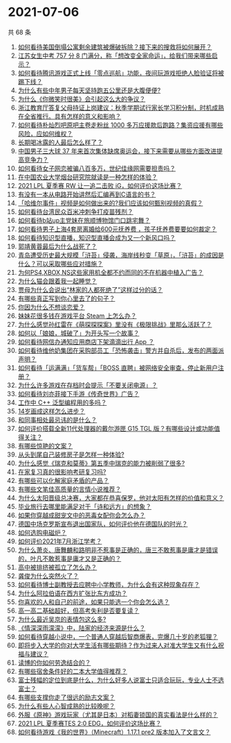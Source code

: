 # 2021-07-06

共 68 条

<!-- BEGIN -->
<!-- 最后更新时间 Tue Jul 06 2021 04:01:52 GMT+0800 (China Standard Time) -->

1. [如何看待美国倒塌公寓剩余建筑被爆破拆除？接下来的搜救将如何展开？](https://www.zhihu.com/question/470179252)
2. [江苏女生中考 757 分 8
   门满分，称「想改变全家命运」，给我们带来哪些启示？](https://www.zhihu.com/question/470149393)
3. [如何看待腾讯游戏正式上线「零点巡航」功能，夜间玩游戏拒绝人脸验证将被踢下线？](https://www.zhihu.com/question/470166057)
4. [为什么有些中年男子每天坚持跑五公里还是大腹便便?](https://www.zhihu.com/question/457131875)
5. [为什么《你微笑时很美》会引起这么大的争议？](https://www.zhihu.com/question/467798509)
6. [浙江教育厅答复父母持证上岗建议：秋季学期试行家长学习积分制，时机成熟在全省推行。具有怎样的意义和影响？](https://www.zhihu.com/question/470144683)
7. [如何看待朴灿烈吧原吧主卷走粉丝 1000
   多万应援款后跑路？集资应援有哪些风险，应如何维权？](https://www.zhihu.com/question/469617778)
8. [长期喝冰露的人最后怎么样了？](https://www.zhihu.com/question/324463577)
9. [中国男子三大球 37
   年来首次集体缺席奥运会，接下来需要从哪些方面改进提高竞争力？](https://www.zhihu.com/question/469581004)
10. [如何看待女子网恋被骗八百多万，世纪佳缘网需要担责吗？](https://www.zhihu.com/question/470130941)
11. [在中国农业大学烟台研究院就读是一种怎样的体验？](https://www.zhihu.com/question/395900199)
12. [2021 LPL 夏季赛 RW 让一追二击败
    iG，如何评价这场比赛？](https://www.zhihu.com/question/470215654)
13. [有没有一本从电路开始讲然后汇编再到C语言的书？](https://www.zhihu.com/question/469693594)
14. [「哈维尔事件」视频是如何做出来的?我们应该如何甄别视频的真假？](https://www.zhihu.com/question/469908344)
15. [如何看待台湾民众百米冲刺争打疫苗残剂？](https://www.zhihu.com/question/469960214)
16. [如何看待b站up主党妹在旅顺博物馆门口跳宅舞？](https://www.zhihu.com/question/469738970)
17. [如何看待男子上海4套房离婚给600元抚养费
    ，孩子抚养费要要如何裁定？](https://www.zhihu.com/question/470202472)
18. [如何看待知识型直播，知识型直播会成为又一个新风口吗？](https://www.zhihu.com/question/470192255)
19. [郭靖黄蓉最后为什么战死了？](https://www.zhihu.com/question/468610755)
20. [青岛遭受历史最大规模「浒苔」侵袭，海岸线秒变「草原」，「浒苔」的成因是什么？可以采取哪些应对措施？](https://www.zhihu.com/question/468731794)
21. [为何PS4,XBOX,NS这些家用机全都不约而同的不在机器中植入广告？](https://www.zhihu.com/question/469705352)
22. [为什么猫会跟着我一起睡觉？](https://www.zhihu.com/question/460735158)
23. [贾母为什么会说出“林家的人都死绝了”这样过分的话？](https://www.zhihu.com/question/468517059)
24. [有哪些真正写到你心里去了的句子？](https://www.zhihu.com/question/281637180)
25. [你因为什么不想谈恋爱？](https://www.zhihu.com/question/467291312)
26. [妹妹花很多钱在游戏平台 Steam 上怎么办？](https://www.zhihu.com/question/467965628)
27. [为什么感觉孙红雷在《萌探探探案》里没有《极限挑战》里那么活跃了？](https://www.zhihu.com/question/467421033)
28. [如何以「娘娘，城破了」为开头写一个故事？](https://www.zhihu.com/question/455531791)
29. [如何看待网信办通知应用商店下架滴滴出行 App ？](https://www.zhihu.com/question/470015739)
30. [如何看待维他奶集团在采购部员工「恐怖袭击」警方并自杀后，发布的两面派声明？](https://www.zhihu.com/question/469732478)
31. [如何看待「运满满」「货车帮」「BOSS
    直聘」被网络安全审查，停止新用户注册？](https://www.zhihu.com/question/470104949)
32. [为什么许多游戏在存档时会提示「不要关闭电源」？](https://www.zhihu.com/question/469514688)
33. [如何看待刘亦菲接下手游《传奇世界》广告？](https://www.zhihu.com/question/469422532)
34. [工作中 C++ 泛型编程用的多吗？](https://www.zhihu.com/question/22994182)
35. [14岁画成这样怎么进步？](https://www.zhihu.com/question/469372036)
36. [和同事相处最忌讳的是什么？](https://www.zhihu.com/question/294492493)
37. [如何评价搭载全新11代处理器的戴尔游匣 G15 TGL
    版？有哪些设计或功能值得关注？](https://www.zhihu.com/question/466820785)
38. [有哪些惊艳的文案？](https://www.zhihu.com/question/459587637)
39. [从头到尾自己装修房子是怎样一种体验?](https://www.zhihu.com/question/31038596)
40. [为什么感觉《瑞克和莫蒂》第五季中瑞克的能力被削弱了很多?](https://www.zhihu.com/question/466419064)
41. [在家复习真的很影响考研复习吗?](https://www.zhihu.com/question/465680815)
42. [有哪些可以化解家庭矛盾的产品？](https://www.zhihu.com/question/463153615)
43. [有哪些文笔佳高质量的言情小说推荐？](https://www.zhihu.com/question/35334758)
44. [为什么太阳晋级总决赛，大家都在恭喜保罗，他对太阳有怎样的价值和意义？](https://www.zhihu.com/question/469265691)
45. [毕业旅行去哪里能满足对于「诗和远方」的想象？](https://www.zhihu.com/question/461563310)
46. [如果你穿越成甜宠文中的恶毒女配你会怎么办？](https://www.zhihu.com/question/367845869)
47. [德国中场克罗斯宣布退出国家队，如何评价他在德国队的时光？](https://www.zhihu.com/question/469599762)
48. [如何选购电磁炉？](https://www.zhihu.com/question/19731617)
49. [如何评价2021年7月浙江学考？](https://www.zhihu.com/question/438511758)
50. [为什么萧炎、唐舞麟和路明非不惹事是正确的，唐三不敢惹事是庸才是错误的，叶凡不敢惹事是庸才又是正确的？](https://www.zhihu.com/question/469255466)
51. [高中被排挤被孤立了怎么办？](https://www.zhihu.com/question/466031743)
52. [龚俊为什么突然火了？](https://www.zhihu.com/question/469659869)
53. [如何看待博士副教授去应聘中小学教师，为什么会有这种现象存在？](https://www.zhihu.com/question/469006927)
54. [为什么阿拉伯语在西方扩张比东方成功？](https://www.zhihu.com/question/464466767)
55. [你喜欢的人和自己的前途，如果只能选一个你会怎么选？](https://www.zhihu.com/question/469180114)
56. [高一高二基础超好，但高考失利是否要复读？](https://www.zhihu.com/question/467953916)
57. [为什么最近吴京的表情包这么多?](https://www.zhihu.com/question/459051105)
58. [《情深深雨濛濛》中，陆家的经济来源是什么？](https://www.zhihu.com/question/54479741)
59. [如何看待穿越小说中，一个普通人穿越后智商爆表，完爆几十岁的老狐狸？](https://www.zhihu.com/question/376857581)
60. [即将步入大学的你对大学生活有哪些期待？作为过来人对准大学生又有什么祝福与建议？](https://www.zhihu.com/question/469460738)
61. [读博的你如何劳逸结合的？](https://www.zhihu.com/question/460861080)
62. [有哪些宿舍条件好的二本大学值得推荐？](https://www.zhihu.com/question/405920733)
63. [富士残幅的定位到底是什么，为什么好多人说富士只适合玩玩，专业人士不选富士？](https://www.zhihu.com/question/470044599)
64. [有哪些支撑你走了很远的励志文案？](https://www.zhihu.com/question/460253646)
65. [为什么有些人心智成熟的比较晚呢？](https://www.zhihu.com/question/283077831)
66. [外服《原神》游戏玩家（尤其是日本）对稻妻锁国的真实看法是什么样的？](https://www.zhihu.com/question/469647926)
67. [2021 LPL 夏季赛TES 2:0
    EDG，如何评价这场比赛？](https://www.zhihu.com/question/469986525)
68. [如何看待游戏《我的世界》（Minecraft）1.17.1 pre2
    版本加入了文言文？](https://www.zhihu.com/question/469226186)

<!-- END -->
